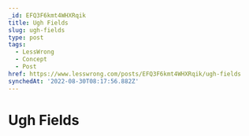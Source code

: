 ```yaml
---
_id: EFQ3F6kmt4WHXRqik
title: Ugh Fields
slug: ugh-fields
type: post
tags:
  - LessWrong
  - Concept
  - Post
href: https://www.lesswrong.com/posts/EFQ3F6kmt4WHXRqik/ugh-fields
synchedAt: '2022-08-30T08:17:56.882Z'
---
```

# Ugh Fields

